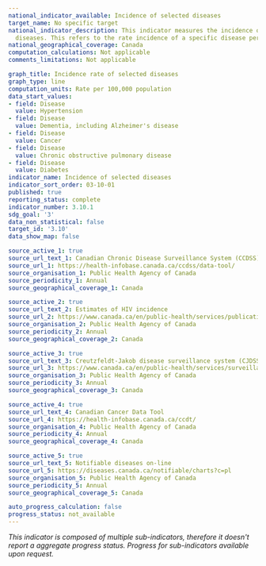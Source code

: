 ```yaml
---
national_indicator_available: Incidence of selected diseases
target_name: No specific target
national_indicator_description: This indicator measures the incidence of 10 selected
  diseases. This refers to the rate incidence of a specific disease per 100,000 population.
national_geographical_coverage: Canada
computation_calculations: Not applicable
comments_limitations: Not applicable

graph_title: Incidence rate of selected diseases
graph_type: line
computation_units: Rate per 100,000 population
data_start_values:
- field: Disease
  value: Hypertension
- field: Disease
  value: Dementia, including Alzheimer's disease
- field: Disease
  value: Cancer
- field: Disease
  value: Chronic obstructive pulmonary disease
- field: Disease
  value: Diabetes
indicator_name: Incidence of selected diseases
indicator_sort_order: 03-10-01
published: true
reporting_status: complete
indicator_number: 3.10.1
sdg_goal: '3'
data_non_statistical: false
target_id: '3.10'
data_show_map: false

source_active_1: true
source_url_text_1: Canadian Chronic Disease Surveillance System (CCDSS)
source_url_1: https://health-infobase.canada.ca/ccdss/data-tool/
source_organisation_1: Public Health Agency of Canada
source_periodicity_1: Annual
source_geographical_coverage_1: Canada

source_active_2: true
source_url_text_2: Estimates of HIV incidence
source_url_2: https://www.canada.ca/en/public-health/services/publications/diseases-conditions/summary-estimates-hiv-incidence-prevalence-canadas-progress-90-90-90.html
source_organisation_2: Public Health Agency of Canada
source_periodicity_2: Annual
source_geographical_coverage_2: Canada

source_active_3: true
source_url_text_3: Creutzfeldt-Jakob disease surveillance system (CJDSS) report
source_url_3: https://www.canada.ca/en/public-health/services/surveillance/blood-safety-contribution-program/creutzfeldt-jakob-disease/cjd-surveillance-system.html
source_organisation_3: Public Health Agency of Canada
source_periodicity_3: Annual
source_geographical_coverage_3: Canada

source_active_4: true
source_url_text_4: Canadian Cancer Data Tool
source_url_4: https://health-infobase.canada.ca/ccdt/
source_organisation_4: Public Health Agency of Canada
source_periodicity_4: Annual
source_geographical_coverage_4: Canada

source_active_5: true
source_url_text_5: Notifiable diseases on-line
source_url_5: https://diseases.canada.ca/notifiable/charts?c=pl
source_organisation_5: Public Health Agency of Canada
source_periodicity_5: Annual
source_geographical_coverage_5: Canada

auto_progress_calculation: false
progress_status: not_available
---
```

<i>This indicator is composed of multiple sub-indicators, therefore it doesn't report a aggregate progress status. Progress for sub-indicators available upon request.</i>